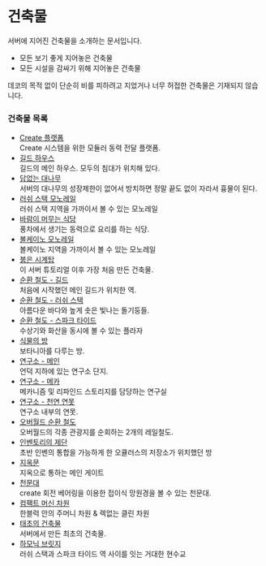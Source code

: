 # 건축물

서버에 지어진 건축물을 소개하는 문서입니다.

- 모든 보기 좋게 지어놓은 건축물
- 모든 시설을 감싸기 위해 지어놓은 건축물

데코의 목적 없이 단순히 비를 피하려고 지었거나
너무 허접한 건축물은 기재되지 않습니다.

### 건축물 목록

<!-- systems_list_dest_open -->
- [ Create 플랫폼](create_platform.md)  
Create 시스템을 위한 모듈러 동력 전달 플랫폼.
- [ 길드 하우스](guild_house.md)  
길드의 메인 하우스. 모두의 침대가 위치해 있다.
- [ 답없는 대나무](bamboo_hell.md)  
서버의 대나무의 성장제한이 없어서 방치하면 정말 끝도 없이 자라서 흉물이 된다.
- [ 러쉬 스택 모노레일](lush_stack_monorail.md)  
러쉬 스택 지역을 가까이서 볼 수 있는 모노레일
- [ 바람이 머무는 식당](windy_restaurant.md)  
풍차에서 생기는 동력으로 요리를 하는 식당.
- [ 볼케이노 모노레일](volcano_monorail.md)  
볼케이노 지역을 가까이서 볼 수 있는 모노레일
- [ 붉은 시계탑](red_clocktower.md)  
이 서버 튜토리얼 이후 가장 처음 만든 건축물.
- [ 순환 철도 - 길드](ocr_the_guild.md)  
처음에 시작했던 메인 길드가 위치한 역.
- [ 순환 철도 - 러쉬 스택](ocr_lush_stack.md)  
아름다운 바다와 높게 솟은 빛나는 돌기둥들.
- [ 순환 철도 - 스파크 타이드](ocr_spark_tide.md)  
수상기와 화산을 동시에 볼 수 있는 플라자
- [ 식물의 방](room_of_plant.md)  
보타니아를 다루는 방.
- [ 연구소 - 메인](lab.md)  
언덕 지하에 있는 연구소 단지.
- [ 연구소 - 메카](lab_meka_lab.md)  
메카니즘 및 리파인드 스토리지를 담당하는 연구실
- [ 연구소 - 천연 연못](lab_pond.md)  
연구소 내부의 연못.
- [ 오버월드 순환 철도](overworld_circular_railway.md)  
오버월드의 각종 관광지를 순회하는 2개의 레일철도.
- [ 인벤토리의 제단](inventory_altar.md)  
초반 인벤의 통합을 가능하게 한 오큘러스의 저장소가 위치했던 방
- [ 지옥문](door_of_hell.md)  
지옥으로 통하는 메인 게이트
- [ 천문대](observatory.md)  
create 회전 베어링을 이용한 접이식 망원경을 볼 수 있는 천문대.
- [ 컴팩트 머신 차원](compact_machine_dimension.md)  
한블럭 안의 주머니 차원 & 렉없는 클린 차원
- [ 태초의 건축물](primitive_building.md)  
서버에서 만든 최초의 건축물.
- [ 하모닉 브릿지](ocr_harmonic_bridge.md)  
러쉬 스택과 스파크 타이드 역 사이를 잇는 거대한 현수교
<!-- systems_list_dest_close -->